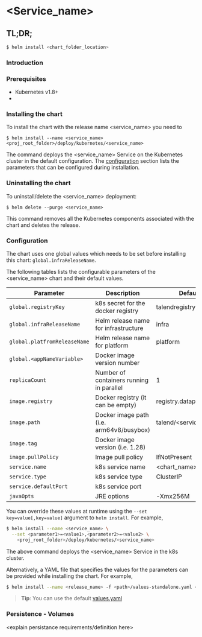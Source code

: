 # <Service_name>

<provide short description of service here>

## TL;DR;

```bash
$ helm install <chart_folder_location>
```

### Introduction
<provide more detailed information about the service here>

### Prerequisites
- Kubernetes v1.8+
- <other dependencies or prerequisites>

### Installing the chart
To install the chart with the release name <service_name> you need to 

```$ helm install --name <service_name> <proj_root_folder>/deploy/kubernetes/<service_name>```

The command deploys the <service_name> Service on the Kubernetes cluster in the default configuration. The [configuration](#configuration) section lists the parameters that can be configured during installation.

### Uninstalling the chart

To uninstall/delete the <service_name> deployment:

```$ helm delete --purge <service_name>```

This command removes all the Kubernetes components associated with the chart and deletes the release.

### Configuration

The chart uses one global values which needs to be set before installing this chart: ```global.infraReleaseName```.

The following tables lists the configurable parameters of the <service_name> chart and their default values. 

Parameter                      | Description	                                    | Default
-------------------------------|--------------------------------------------------|--------------------------------
`global.registryKey`           | k8s secret for the docker registry               | talendregistry
`global.infraReleaseName`      | Helm release name for infrastructure             | infra
`global.platfromReleaseName`   | Helm release name for platform                   | platform
`global.<appNameVariable>`     | Docker image version number                      | 
`replicaCount`                 | Number of containers running in parallel         | 1
`image.registry`               | Docker registry (it can be empty)                | registry.datapwn.com
`image.path`                   | Docker image path (i.e. arm64v8/busybox)         | talend/<service_name>
`image.tag`                    | Docker image version (i.e. 1.28)                 | 
`image.pullPolicy`             | Image pull policy	                              | IfNotPresent
`service.name`                 | k8s service name                                 | <chart_name>
`service.type`                 | k8s service type                                 | ClusterIP
`service.defaultPort`          | k8s service port                                 | 
`javaOpts`                     | JRE options                                      | -Xmx256M

You can override these values at runtime using the `--set key=value[,key=value]` argument to `helm install`. For example,

```bash
$ helm install --name <service_name> \
  --set <parameter1>=<value1>,<parameter2>=<value2> \
    <proj_root_folder>/deploy/kubernetes/<service_name>
```

The above command deploys the <service_name> Service in the k8s cluster.

Alternatively, a YAML file that specifies the values for the parameters can be provided while installing the chart. For example,

```bash
$ helm install --name <release_name> -f <path>/values-standalone.yaml <proj_root_folder>/deploy/kubernetes/<service_name>
```

> **Tip**: You can use the default [values.yaml](values.yaml)


### Persistence - Volumes

<explain persistance requirements/definition here>


